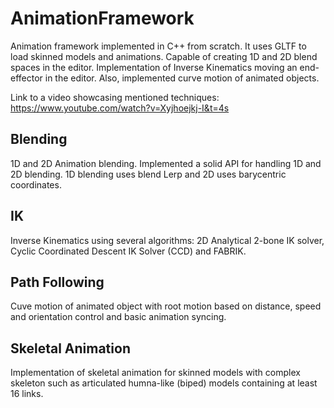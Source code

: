 # AnimationFramework

Animation framework implemented in C++ from scratch. It uses GLTF to load skinned models and animations. Capable of creating 1D and 2D blend spaces in the editor. Implementation of Inverse Kinematics moving an end-effector in the editor. Also, implemented curve motion of animated objects.

Link to a video showcasing mentioned techniques: https://www.youtube.com/watch?v=Xyjhoejkj-I&t=4s

## Blending

1D and 2D Animation blending. Implemented a solid API for handling 1D and 2D blending. 1D blending uses blend Lerp  and 2D uses barycentric coordinates.

## IK

Inverse Kinematics using several algorithms: 2D Analytical 2-bone IK solver, Cyclic Coordinated Descent IK Solver (CCD) and FABRIK.

## Path Following

Cuve motion of animated object with root motion based on distance, speed and orientation control and basic animation syncing.

## Skeletal Animation

Implementation of skeletal animation for skinned models with complex skeleton such as articulated humna-like (biped) models containing at least 16 links.
